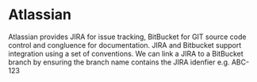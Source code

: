# Atlassian

Atlassian provides JIRA for issue tracking, BitBucket for GIT source code control and congluence for documentation. JIRA and Bitbucket support integration using a set of conventions. We can link a JIRA to a BitBucket branch by ensuring the branch name contains the JIRA idenfier e.g. ABC-123


